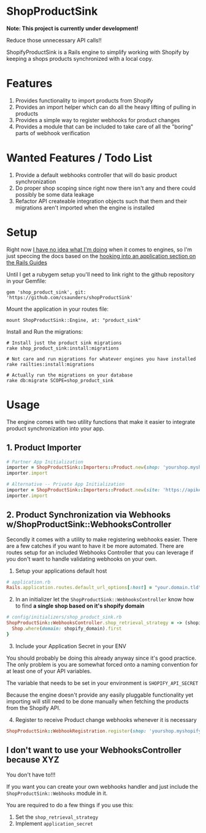 # ShopProductSink

**Note: This project is currently under development!**

Reduce those unnecessary API calls!!

ShopifyProductSink is a Rails engine to simplify working with
Shopify by keeping a shops products synchronized with a local copy.

# Features

1. Provides functionality to import products from Shopify
2. Provides an import helper which can do all the heavy lifting of pulling in products
3. Provides a simple way to register webhooks for product changes
4. Provides a module that can be included to take care of all the "boring" parts of webhook verification

# Wanted Features / Todo List

1. Provide a default webhooks controller that will do basic product synchronization
3. Do proper shop scoping since right now there isn't any and there could possibly be some data leakage
4. Refactor API createable integration objects such that them and their migrations aren't imported when the engine is installed

# Setup

Right now [I have no idea what I'm doing](https://i.chzbgr.com/maxW500/5836571648/hD263FFD6/) when it comes to engines,
so I'm just speccing the docs based on the [hooking into an application section on the Rails Guides](http://edgeguides.rubyonrails.org/engines.html#hooking-into-an-application)

Until I get a rubygem setup you'll need to link right to the github repository in your
Gemfile:

```
gem 'shop_product_sink', git: 'https://github.com/csaunders/shopProductSink'
```

Mount the application in your routes file:

```
mount ShopProductSink::Engine, at: "product_sink"
```

Install and Run the migrations:

```
# Install just the product sink migrations
rake shop_product_sink:install:migrations

# Not care and run migrations for whatever engines you have installed
rake railties:install:migrations

# Actually run the migrations on your database
rake db:migrate SCOPE=shop_product_sink
```

# Usage

The engine comes with two utility functions that make it easier to integrate
product synchronization into your app.

## 1. Product Importer

```ruby
# Partner App Initialization
importer = ShopProductSink::Importers::Product.new(shop: 'yourshop.myshopify.com', token: 'abracadabra')
importer.import

# Alternative -- Private App Initialization
importer = ShopProductSink::Importers::Product.new(site: 'https://apikey:password@yourshop.myshopify.com/admin')
importer.import
```

## 2. Product Synchronization via Webhooks w/ShopProductSink::WebhooksController

Secondly it comes with a utility to make registering webhooks easier. There are a few catches if you want to have
it be more automated. There are routes setup for an included Webhooks Controller that you can leverage if you don't
want to handle validating webhooks on your own.

1. Setup your applications default host

```ruby
# application.rb
Rails.application.routes.default_url_options[:host] = "your.domain.tld"
```

2. In an initializer let the `ShopProductSink::WebhooksController` know how to find
**a single shop based on it's shopify domain**

```ruby
# config/initializers/shop_product_sink.rb
ShopProductSink::WebhooksController.shop_retrieval_strategy = -> (shopify_domain) {
  Shop.where(domain: shopify_domain).first
}
```

3. Include your Application Secret in your ENV

You should probably be doing this already anyway since it's good practice. The only problem
is you are somewhat forced onto a naming convention for at least one of your API variables.

The variable that needs to be set in your environment is `SHOPIFY_API_SECRET`

Because the engine doesn't provide any easily pluggable functionality yet importing will
still need to be done manually when fetching the products from the Shopify API.

4. Register to receive Product change webhooks whenever it is necessary

```ruby
ShopProductSink::WebhookRegistration.register(shop: 'yourshop.myshopify.com', token: 'abracadabra')
```

## I don't want to use your WebhooksController because XYZ

You don't have to!!!

If you want you can create your own webhooks handler and just include the `ShopProductSink::Webhooks` module in it.

You are required to do a few things if you use this:

1. Set the `shop_retrieval_strategy`
2. Implement `application_secret`
